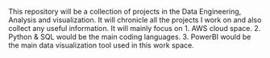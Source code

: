 This repository will be a collection of projects in the Data Engineering, Analysis and visualization.
It will chronicle all the projects I work on and also collect any useful information.
It will mainly focus on 
    1. AWS cloud space.
    2. Python & SQL would be the main coding languages.
    3. PowerBI would be the main data visualization tool used in this work space.